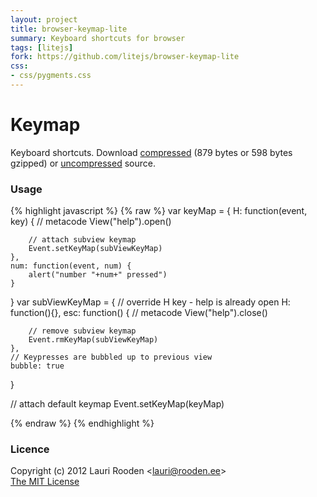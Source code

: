 ```yaml
---                                                                             
layout: project                                                                 
title: browser-keymap-lite
summary: Keyboard shortcuts for browser
tags: [litejs]                                                                    
fork: https://github.com/litejs/browser-keymap-lite
css:                                                                            
- css/pygments.css                                                              
---                                                                             
```


[1]: https://raw.github.com/litejs/browser-keymap-lite/master/min.js
[2]: https://raw.github.com/litejs/browser-keymap-lite/master/browser-keymap-lite.js


Keymap
======

Keyboard shortcuts.
Download [compressed][1] 
(879 bytes or 598 bytes gzipped)
or [uncompressed][2] source.


### Usage

{% highlight javascript %}
{% raw %}
var keyMap = {
	H: function(event, key) {
		// metacode
		View("help").open()

		// attach subview keymap
		Event.setKeyMap(subViewKeyMap)
	},
	num: function(event, num) {
		alert("number "+num+" pressed")
	}
}
var subViewKeyMap = {
	// override H key - help is already open
	H: function(){},
	esc: function() {
		// metacode
		View("help").close()

		// remove subview keymap
		Event.rmKeyMap(subViewKeyMap)
	},
	// Keypresses are bubbled up to previous view
	bubble: true
}

// attach default keymap
Event.setKeyMap(keyMap)

{% endraw %}
{% endhighlight %}


### Licence

Copyright (c) 2012 Lauri Rooden &lt;lauri@rooden.ee&gt;  
[The MIT License](http://lauri.rooden.ee/mit-license.txt)


